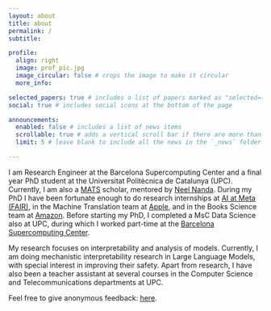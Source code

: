 ```yaml
---
layout: about
title: about
permalink: /
subtitle:

profile:
  align: right
  image: prof_pic.jpg
  image_circular: false # crops the image to make it circular
  more_info:

selected_papers: true # includes a list of papers marked as "selected={true}"
social: true # includes social icons at the bottom of the page

announcements:
  enabled: false # includes a list of news items
  scrollable: true # adds a vertical scroll bar if there are more than 3 news items
  limit: 5 # leave blank to include all the news in the `_news` folder

---
```


I am Research Engineer at the Barcelona Supercomputing Center and a final year PhD student at the Universitat Politècnica de Catalunya (UPC). Currently, I am also a [MATS](https://www.matsprogram.org/) scholar, mentored by [Neel Nanda](https://www.neelnanda.io/about). During my PhD I have been fortunate enough to do research internships at [AI at Meta (FAIR)](https://ai.meta.com/), in the Machine Translation team at [Apple](https://www.apple.com/), and in the Books Science team at [Amazon](https://www.amazon.science/). Before starting my PhD, I completed a MsC Data Science also at UPC, during which I worked part-time at the [Barcelona Supercomputing Center](https://www.bsc.es/).

My research focuses on interpretability and analysis of models. Currently, I am doing mechanistic interpretability research in Large Language Models, with special interest in improving their safety. Apart from research, I have also been a teacher assistant at several courses in the Computer Science and Telecommunications departments at UPC.

Feel free to give anonymous feedback: [here](https://www.admonymous.co/javifer).